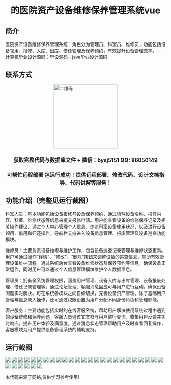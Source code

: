 <p><h1 align="center">的医院资产设备维修保养管理系统vue</h1></p>

## 简介
医院资产设备维修保养管理系统：角色分为管理员、科室员、维修员；功能包括设备领用、报修、入库、出库、借还管理及保养预约，有效提升设备管理效率。    --计算机毕业设计源码；毕设源码；java毕业设计源码


## 联系方式
<img src="https://bs-1329754181.cos.ap-shanghai.myqcloud.com/wx.jpg" alt="二维码" style="display: block; margin: 0 auto;" width="200px">
<p><h3 align="center">获取完整代码与数据库文件 + 微信：bysj5151 QQ: 86050149</h3></p>
<p><h3 align="center">可帮忙远程部署 包运行成功！提供远程部署、修改代码、设计文档指导、代码讲解等服务！</h3></p>

## 功能介绍（完整见运行截图）
科室人员：基本功能包括设备报修与设备保养预约，通过填写设备名称、报修内容、科室、维修状态等信息来提交报修申请。用户能查看设备的维修保养记录及相关操作建议，通过个人中心管理个人信息、浏览科室设备使用状况，以及进行设备领用、借用和归还操作。导航栏支持进入设备信息管理、报废管理及设备巡查功能模块。

维修员：主要负责设备维修与维护工作，包含设备巡查记录管理与维修状态更新。用户可通过操作“详情”、“修改”、“删除”按钮来调整设备的巡查信息，辅助有效管理设备维护流程。通过系统后台查看设备维修状态及保养预约等信息，确保设备正常运作，同时用户可以通过个人信息管理模块维护个人数据信息。

管理员：拥有全系统管理权限，涵盖用户管理、设备入库与出库管理、设备报废处理、借还记录管理等。通过论坛管理、客服消息回应可与用户进行互动，确保设备问题实时解决。可在系统各模块之间自如切换，完善设备资产管理。除了基础用户管理与信息录入操作，还可通过权限设置为用户分配不同身份角色和管理职能。

客户服务：主要功能包括实时的在线客服系统，帮助用户解决使用系统过程中遇到的设备维修和保养问题。客服人员通过文本框与用户进行交流，收集用户反馈并实时响应，提升用户体验及满意度。通过消息状态管理帮助用户及时查看回复操作，客服模块为用户提供设备管理系统的辅助支持。


## 运行截图
![](https://bs-1329754181.cos.ap-shanghai.myqcloud.com/ssm/HospitalAssetEquipmentMaintenanceManagementSystem/img/001.jpg)
![](https://bs-1329754181.cos.ap-shanghai.myqcloud.com/ssm/HospitalAssetEquipmentMaintenanceManagementSystem/img/002.jpg)
![](https://bs-1329754181.cos.ap-shanghai.myqcloud.com/ssm/HospitalAssetEquipmentMaintenanceManagementSystem/img/003.jpg)
![](https://bs-1329754181.cos.ap-shanghai.myqcloud.com/ssm/HospitalAssetEquipmentMaintenanceManagementSystem/img/004.jpg)
![](https://bs-1329754181.cos.ap-shanghai.myqcloud.com/ssm/HospitalAssetEquipmentMaintenanceManagementSystem/img/005.jpg)
![](https://bs-1329754181.cos.ap-shanghai.myqcloud.com/ssm/HospitalAssetEquipmentMaintenanceManagementSystem/img/006.jpg)
![](https://bs-1329754181.cos.ap-shanghai.myqcloud.com/ssm/HospitalAssetEquipmentMaintenanceManagementSystem/img/007.jpg)
![](https://bs-1329754181.cos.ap-shanghai.myqcloud.com/ssm/HospitalAssetEquipmentMaintenanceManagementSystem/img/008.jpg)
![](https://bs-1329754181.cos.ap-shanghai.myqcloud.com/ssm/HospitalAssetEquipmentMaintenanceManagementSystem/img/009.jpg)
![](https://bs-1329754181.cos.ap-shanghai.myqcloud.com/ssm/HospitalAssetEquipmentMaintenanceManagementSystem/img/010.jpg)
![](https://bs-1329754181.cos.ap-shanghai.myqcloud.com/ssm/HospitalAssetEquipmentMaintenanceManagementSystem/img/011.jpg)
![](https://bs-1329754181.cos.ap-shanghai.myqcloud.com/ssm/HospitalAssetEquipmentMaintenanceManagementSystem/img/012.jpg)
![](https://bs-1329754181.cos.ap-shanghai.myqcloud.com/ssm/HospitalAssetEquipmentMaintenanceManagementSystem/img/013.jpg)
![](https://bs-1329754181.cos.ap-shanghai.myqcloud.com/ssm/HospitalAssetEquipmentMaintenanceManagementSystem/img/014.jpg)
![](https://bs-1329754181.cos.ap-shanghai.myqcloud.com/ssm/HospitalAssetEquipmentMaintenanceManagementSystem/img/015.jpg)
![](https://bs-1329754181.cos.ap-shanghai.myqcloud.com/ssm/HospitalAssetEquipmentMaintenanceManagementSystem/img/016.jpg)
![](https://bs-1329754181.cos.ap-shanghai.myqcloud.com/ssm/HospitalAssetEquipmentMaintenanceManagementSystem/img/017.jpg)
![](https://bs-1329754181.cos.ap-shanghai.myqcloud.com/ssm/HospitalAssetEquipmentMaintenanceManagementSystem/img/018.jpg)
![](https://bs-1329754181.cos.ap-shanghai.myqcloud.com/ssm/HospitalAssetEquipmentMaintenanceManagementSystem/img/019.jpg)
![](https://bs-1329754181.cos.ap-shanghai.myqcloud.com/ssm/HospitalAssetEquipmentMaintenanceManagementSystem/img/020.jpg)
![](https://bs-1329754181.cos.ap-shanghai.myqcloud.com/ssm/HospitalAssetEquipmentMaintenanceManagementSystem/img/021.jpg)
![](https://bs-1329754181.cos.ap-shanghai.myqcloud.com/ssm/HospitalAssetEquipmentMaintenanceManagementSystem/img/022.jpg)
![](https://bs-1329754181.cos.ap-shanghai.myqcloud.com/ssm/HospitalAssetEquipmentMaintenanceManagementSystem/img/023.jpg)
![](https://bs-1329754181.cos.ap-shanghai.myqcloud.com/ssm/HospitalAssetEquipmentMaintenanceManagementSystem/img/024.jpg)
![](https://bs-1329754181.cos.ap-shanghai.myqcloud.com/ssm/HospitalAssetEquipmentMaintenanceManagementSystem/img/025.jpg)
![](https://bs-1329754181.cos.ap-shanghai.myqcloud.com/ssm/HospitalAssetEquipmentMaintenanceManagementSystem/img/026.jpg)
![](https://bs-1329754181.cos.ap-shanghai.myqcloud.com/ssm/HospitalAssetEquipmentMaintenanceManagementSystem/img/027.jpg)
![](https://bs-1329754181.cos.ap-shanghai.myqcloud.com/ssm/HospitalAssetEquipmentMaintenanceManagementSystem/img/028.jpg)
![](https://bs-1329754181.cos.ap-shanghai.myqcloud.com/ssm/HospitalAssetEquipmentMaintenanceManagementSystem/img/029.jpg)
![](https://bs-1329754181.cos.ap-shanghai.myqcloud.com/ssm/HospitalAssetEquipmentMaintenanceManagementSystem/img/030.jpg)
![](https://bs-1329754181.cos.ap-shanghai.myqcloud.com/ssm/HospitalAssetEquipmentMaintenanceManagementSystem/img/031.jpg)

<p>本代码来源于网络,仅供学习参考使用!</p>
